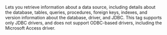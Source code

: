 Lets you retrieve information about a data source, including details about the database, tables, queries, procedures, foreign keys, indexes, and version information about the database, driver, and JDBC. This tag supports only JDBC drivers, and does not support ODBC-based drivers, including the Microsoft Access driver.